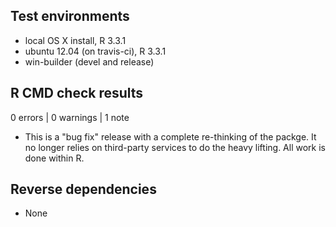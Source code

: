 ## Test environments
* local OS X install, R 3.3.1
* ubuntu 12.04 (on travis-ci), R 3.3.1
* win-builder (devel and release)

## R CMD check results

0 errors | 0 warnings | 1 note

* This is a "bug fix" release with a complete re-thinking
  of the packge. It no longer relies on third-party services
  to do the heavy lifting. All work is done within R.

## Reverse dependencies

* None

